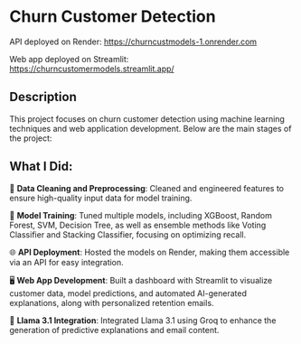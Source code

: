 # Churn Customer Detection
API deployed on Render: https://churncustmodels-1.onrender.com

Web app deployed on Streamlit: https://churncustomermodels.streamlit.app/


## Description
This project focuses on churn customer detection using machine learning techniques and web application development. Below are the main stages of the project:

## What I Did:

🧹 **Data Cleaning and Preprocessing**: Cleaned and engineered features to ensure high-quality input data for model training.

🤖 **Model Training**: Tuned multiple models, including XGBoost, Random Forest, SVM, Decision Tree, as well as ensemble methods like Voting Classifier and Stacking Classifier, focusing on optimizing recall.

🌐 **API Deployment**: Hosted the models on Render, making them accessible via an API for easy integration.

🖥️ **Web App Development**: Built a dashboard with Streamlit to visualize customer data, model predictions, and automated AI-generated explanations, along with personalized retention emails.

🔗 **Llama 3.1 Integration**: Integrated Llama 3.1 using Groq to enhance the generation of predictive explanations and email content.
